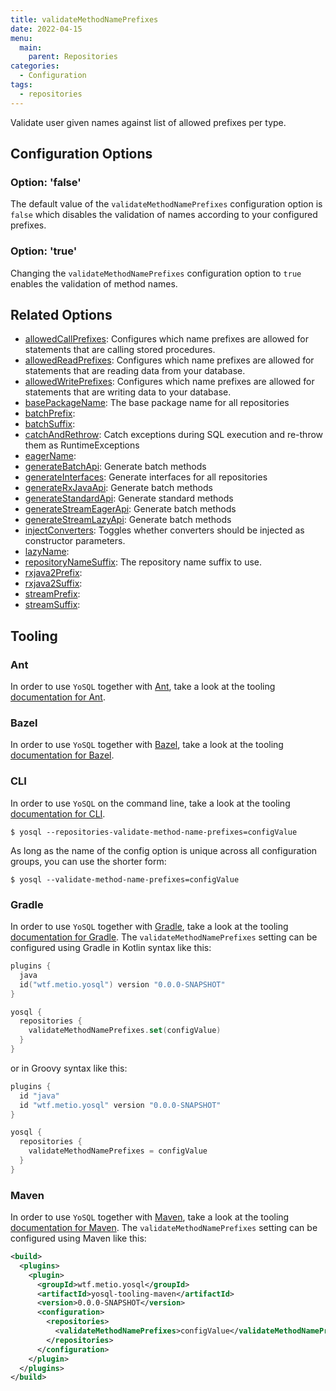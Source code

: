 ```yaml
---
title: validateMethodNamePrefixes
date: 2022-04-15
menu:
  main:
    parent: Repositories
categories:
  - Configuration
tags:
  - repositories
---
```


Validate user given names against list of allowed prefixes per type.

## Configuration Options

### Option: 'false'

The default value of the `validateMethodNamePrefixes` configuration option is `false` which disables the validation of names according to your configured prefixes.

### Option: 'true'

Changing the `validateMethodNamePrefixes` configuration option to `true` enables the validation of method names.

## Related Options

- [allowedCallPrefixes](../allowedcallprefixes/): Configures which name prefixes are allowed for statements that are calling stored procedures.
- [allowedReadPrefixes](../allowedreadprefixes/): Configures which name prefixes are allowed for statements that are reading data from your database.
- [allowedWritePrefixes](../allowedwriteprefixes/): Configures which name prefixes are allowed for statements that are writing data to your database.
- [basePackageName](../basepackagename/): The base package name for all repositories
- [batchPrefix](../batchprefix/): 
- [batchSuffix](../batchsuffix/): 
- [catchAndRethrow](../catchandrethrow/): Catch exceptions during SQL execution and re-throw them as RuntimeExceptions
- [eagerName](../eagername/): 
- [generateBatchApi](../generatebatchapi/): Generate batch methods
- [generateInterfaces](../generateinterfaces/): Generate interfaces for all repositories
- [generateRxJavaApi](../generaterxjavaapi/): Generate batch methods
- [generateStandardApi](../generatestandardapi/): Generate standard methods
- [generateStreamEagerApi](../generatestreameagerapi/): Generate batch methods
- [generateStreamLazyApi](../generatestreamlazyapi/): Generate batch methods
- [injectConverters](../injectconverters/): Toggles whether converters should be injected as constructor parameters.
- [lazyName](../lazyname/): 
- [repositoryNameSuffix](../repositorynamesuffix/): The repository name suffix to use.
- [rxjava2Prefix](../rxjava2prefix/): 
- [rxjava2Suffix](../rxjava2suffix/): 
- [streamPrefix](../streamprefix/): 
- [streamSuffix](../streamsuffix/): 

## Tooling

### Ant

In order to use `YoSQL` together with [Ant](https://ant.apache.org/), take a look at the tooling [documentation for Ant](/tooling/ant/).

### Bazel

In order to use `YoSQL` together with [Bazel](https://bazel.build/), take a look at the tooling [documentation for Bazel](/tooling/bazel/).

### CLI

In order to use `YoSQL` on the command line, take a look at the tooling [documentation for CLI](/tooling/cli/).

```console
$ yosql --repositories-validate-method-name-prefixes=configValue
```

As long as the name of the config option is unique across all configuration groups, you can use the shorter form:

```console
$ yosql --validate-method-name-prefixes=configValue
```

### Gradle

In order to use `YoSQL` together with [Gradle](https://gradle.org/), take a look at the tooling [documentation for Gradle](/tooling/gradle/). The `validateMethodNamePrefixes` setting can be configured using Gradle in Kotlin syntax like this:

```kotlin
plugins {
  java
  id("wtf.metio.yosql") version "0.0.0-SNAPSHOT"
}

yosql {
  repositories {
    validateMethodNamePrefixes.set(configValue)
  }
}
```

or in Groovy syntax like this:

```groovy
plugins {
  id "java"
  id "wtf.metio.yosql" version "0.0.0-SNAPSHOT"
}

yosql {
  repositories {
    validateMethodNamePrefixes = configValue
  }
}
```

### Maven

In order to use `YoSQL` together with [Maven](https://maven.apache.org/), take a look at the tooling [documentation for Maven](/tooling/maven/). The `validateMethodNamePrefixes` setting can be configured using Maven like this:

```xml
<build>
  <plugins>
    <plugin>
      <groupId>wtf.metio.yosql</groupId>
      <artifactId>yosql-tooling-maven</artifactId>
      <version>0.0.0-SNAPSHOT</version>
      <configuration>
        <repositories>
          <validateMethodNamePrefixes>configValue</validateMethodNamePrefixes>
        </repositories>
      </configuration>
    </plugin>
  </plugins>
</build>
```
